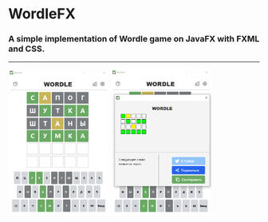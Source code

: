 # WordleFX
<h3>A simple implementation of Wordle game on JavaFX with FXML and CSS.</h3>
<hr>
<div>
    <img src="./src/main/resources/com/wordle/image/screenshots/screenshot1.png" style="height: 40%; width: 40%;">
    <img src="./src/main/resources/com/wordle/image/screenshots/screenshot2.png" style="height: 40%; width: 40%;">
</div>
